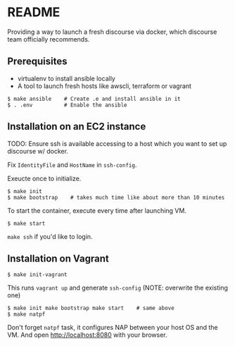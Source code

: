 # README

Providing a way to launch a fresh discourse via docker, which discourse team officially recommends.

## Prerequisites
- virtualenv to install ansible locally
- A tool to launch fresh hosts like awscli,  terraform or vagrant

```
$ make ansible    # Create .e and install ansible in it
$ . .env          # Enable the ansible
```


## Installation on an EC2 instance

TODO: Ensure ssh is available accessing to a host which you want to set up discourse w/ docker.

Fix `IdentityFile` and `HostName` in `ssh-config`.

Exeucte once to initialize.
```
$ make init
$ make bootstrap    # takes much time like about more than 10 minutes
```

To start the container, execute every time after launching VM.
```
$ make start
```


`make ssh` if you'd like to login.


## Installation on Vagrant

```
$ make init-vagrant
```
This runs `vagrant up` and generate `ssh-config` (NOTE: overwrite the existing one)

```
$ make init make bootstrap make start    # same above
$ make natpf
```
Don't forget `natpf` task, it configures NAP between your host OS and the VM.
And open <http://localhost:8080> with your browser.


